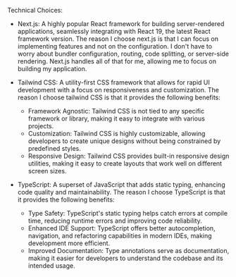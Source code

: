 Technical Choices:

- Next.js: A highly popular React framework for building server-rendered applications, seamlessly integrating with React 19, the latest React framework version.
  The reason I choose next.js is that I can focus on implementing features and not on the configuration. I don't have to worry about bundler configuration, routing, code splitting, or server-side rendering. Next.js handles all of that for me, allowing me to focus on building my application.

- Tailwind CSS: A utility-first CSS framework that allows for rapid UI development with a focus on responsiveness and customization.
  The reason I choose tailwind CSS is that it provides the following benefits:

  - Framework Agnostic: Tailwind CSS is not tied to any specific framework or library, making it easy to integrate with various projects.
  - Customization: Tailwind CSS is highly customizable, allowing developers to create unique designs without being constrained by predefined styles.
  - Responsive Design: Tailwind CSS provides built-in responsive design utilities, making it easy to create layouts that work well on different screen sizes.

- TypeScript: A superset of JavaScript that adds static typing, enhancing code quality and maintainability.
  The reason I choose TypeScript is that it provides the following benefits:
  - Type Safety: TypeScript's static typing helps catch errors at compile time, reducing runtime errors and improving code reliability.
  - Enhanced IDE Support: TypeScript offers better autocompletion, navigation, and refactoring capabilities in modern IDEs, making development more efficient.
  - Improved Documentation: Type annotations serve as documentation, making it easier for developers to understand the codebase and its intended usage.
